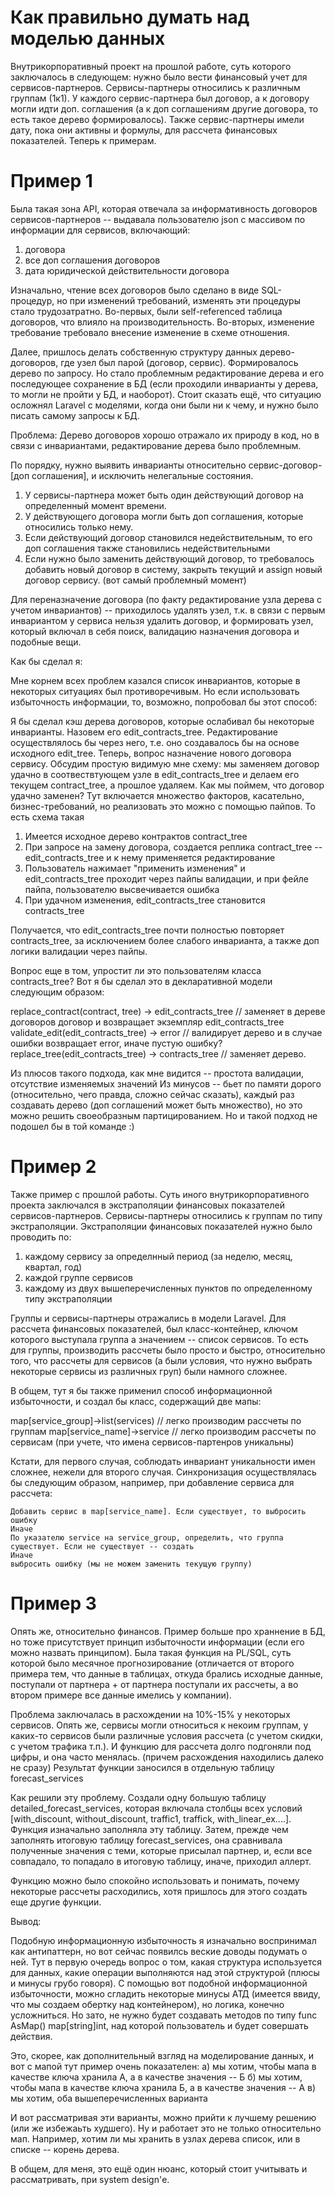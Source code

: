 # Как правильно думать над моделью данных

Внутрикорпоративный проект на прошлой работе, суть которого заключалось в следующем: нужно было вести финансовый учет для сервисов-партнеров.
Сервисы-партнеры относились к различным группам (1к1). У каждого сервис-партнера был договор, а к договору могли идти доп. соглашения (а к доп соглашениям другие договора, то есть такое дерево формировалось).
Также сервис-партнеры имели дату, пока они активны и формулы, для рассчета финансовых показателей. Теперь к примерам.

# Пример 1

Была такая зона API, которая отвечала за информативность договоров сервисов-партнеров -- выдавала пользователю json с массивом по информации для сервисов, включающий:
1) договора
2) все доп соглашения договоров
3) дата юридической действительности договора

Изначально, чтение всех договоров было сделано в виде SQL-процедур, но при изменений требований, изменять эти процедуры стало трудозатратно.
Во-первых, были self-referenced таблица договоров, что влияло на производительность.
Во-вторых, изменение требование требовало внесение изменение в схеме отношения.

Далее, пришлось делать собственную структуру данных дерево-договоров, где узел был парой (договор, сервис). Формировалось дерево по запросу.
Но стало проблемным редактирование дерева и его последующее сохранение в БД (если проходили инварианты у дерева, то могли не пройти у БД, и наоборот).
Стоит сказать ещё, что ситуацию осложнял Laravel с моделями, когда они были ни к чему, и нужно было писать самому запросы к БД.

Проблема:
Дерево договоров хорошо отражало их природу в код, но в связи с инвариантами, редактирование дерева было проблемным.

По порядку, нужно выявить инварианты относительно сервис-договор-[доп соглашения], и исключить нелегальные состояния. 
1) У сервисы-партнера может быть один действующий договор на определенный момент времени.
2) У действующего договора могли быть доп соглашения, которые относились только нему.
3) Если действующий договор становился недействительным, то его доп соглашения также становились недействительными
4) Если нужно было заменить действующий договор, то требовалось добавить новый договор в систему, закрыть текущий и assign новый договор сервису. (вот самый проблемный момент)

Для переназначение договора (по факту редактирование узла дерева с учетом инвариантов) -- приходилось удалять узел, т.к. в связи с первым инвариантом
у сервиса нельзя удалить договор, и формировать узел, который включал в себя поиск, валидацию назначения договора и подобные вещи.

Как бы сделал я:

Мне корнем всех проблем казался список инвариантов, которые в некоторых ситуациях был противоречивым.
Но если использовать избыточность информации, то, возможно, попробовал бы этот способ:

Я бы сделал кэш дерева договоров, которые ослабивал бы некоторые инварианты. Назовем его edit_contracts_tree.
Редактирование осуществлялось бы через него, т.е. оно создавалось бы на основе исходного edit_tree. 
Теперь, вопрос назначение нового договора сервису. 
Обсудим простую видимую мне схему: мы заменяем договор удачно в соотвествтующем узле в edit_contracts_tree и делаем его текущем contract_tree, а прошлое удаляем.
Как мы поймем, что договор удачно заменен? Тут включается множество факторов, касательно, бизнес-требований, но реализовать это можно с помощью пайпов.
То есть схема такая
1) Имеется исходное дерево контрактов contract_tree
2) При запросе на замену договора, создается реплика contract_tree -- edit_contracts_tree и к нему применяется редактирование
3) Пользователь нажимает "применить изменения" и edit_contracts_tree проходит через пайпы валидации, и при фейле пайпа, пользователю высвечивается ошибка
4) При удачном изменения, edit_contracts_tree становится contracts_tree

Получается, что edit_contracts_tree почти полностью повторяет contracts_tree, за исключением более слабого инварианта, а также доп логики валидации через пайпы.

Вопрос еще в том, упростит ли это пользователям класса contracts_tree? 
Вот я бы сделал это в декларативной модели следующим образом:

replace_contract(contract, tree) -> edit_contracts_tree // заменяет в дереве договоров договор и возвращает экземпляр edit_contracts_tree
validate_edit(edit_contracts_tree) -> error // валидирует дерево и в случае ошибки возвращает error, иначе пустую ошибку?
replace_tree(edit_contracts_tree) -> contracts_tree // заменяет дерево.

Из плюсов такого подхода, как мне видится -- простота валидации, отсутствие изменяемых значений
Из минусов -- бьет по памяти дорого (относительно, чего правда, сложно сейчас сказать), каждый раз создавать дерево (доп соглашений может быть множество), но это можно решить своеобразным партицированием.
Но и такой подход не подошел бы в той команде :)


# Пример 2

Также пример с прошлой работы. Суть иного внутрикорпоративного проекта заключался в экстраполяции финансовых показателей сервисов-партнеров.
Сервисы-партнеры относились к группам по типу экстраполяции. 
Экстраполяции финансовых показателей нужно было проводить по:
1) каждому сервису за определнный период (за неделю, месяц, квартал, год)
2) каждой группе сервисов
3) каждому из двух вышеперечисленных пунктов по определенному типу экстраполяции

Группы и сервисы-партнеры отражались в модели Laravel.
Для рассчета финансовых показателей, был класс-контейнер, ключом которого выступала группа а значением -- список сервисов.
То есть для группы, производить рассчеты было просто и быстро, относительно того, что рассчеты для сервисов (а были условия, что нужно выбрать некоторые сервисы из различных груп) были намного сложнее.

В общем, тут я бы также применил способ информационной избыточности, и создал бы класс, содержащий две мапы:

map[service_group]->list(services) // легко производим рассчеты по группам
map[service_name]->service // легко производим рассчеты по сервисам (при учете, что имена сервисов-партенров уникальны)

Кстати, для первого случая, соблюдать инвариант уникальности имен сложнее, нежели для второго случая.
Синхронизация осуществлялась бы следующим образом, например, при добавление сервиса для рассчета:

```
Добавить сервис в map[service_name]. Если существует, то выбросить ошибку
Иначе
По указателю service на service_group, определить, что группа существует. Если не существует -- создать
Иначе
выбросить ошибку (мы не можем заменить текущую группу)
```

# Пример 3

Опять же, относительно финансов. Пример больше про храннение в БД, но тоже присутствует принцип избыточности информации (если его можно назвать принципом).
Была такая функция на PL/SQL, суть которой было месячное прогнозирование (отличается от второго примера тем, что данные в таблицах, откуда брались исходные данные, поступали от партнера + от партнера поступали их рассчеты, а во втором примере все данные имелись у компании).

Проблема заключалась в расхождении на 10%-15% у некоторых сервисов. Опять же, сервисы могли относиться к некоим группам, у каких-то сервисов были различные условия рассчета (с учетом скидки, с учетом трафика т.п.).
И функцию для рассчета долго подгоняли под цифры, и она часто менялась. (причем расхождения находились далеко не сразу)
Результат функции заносился в отдельную таблицу forecast_services

Как решили эту проблему. Создали одну большую таблицу detailed_forecast_services, которая включала столбцы всех условий [with_discount, without_discount, traffic1, traffick, with_linear_ex....].
Функция изначально заполняла эту таблицу. Затем, прежде чем заполнять итоговую таблицу forecast_services, она сравнивала полученные значения с теми, которые присылал партнер, и, если
все совпадало, то попадало в итоговую таблицу, иначе, приходил аллерт.

Функцию можно было спокойно использовать и понимать, почему некоторые рассчеты расходились, хотя пришлось для этого создать еще другие функции.

Вывод:

Подобную информационную избыточность я изначально воспринимал как антипаттерн, но вот сейчас появилсь веские доводы подумать о ней. 
Тут в первую очередь вопрос о том, какая структура используется для данных, какие операции выполняются над этой структурой (плюсы и минусы грубо говоря).
С помощью вот подобной информационной избыточности, можно сгладить некоторые минусы АТД (имеется ввиду, что мы создаем обертку над контейнером), но логика, конечно усложниться.
Но зато, не нужно будет создавать методов по типу func AsMap() map[string]int, над которой пользователь и будет совершать действия.

Это, скорее, как дополнительный взгляд на моделирование данных, и вот с мапой тут пример очень показателен:
а) мы хотим, чтобы мапа в качестве ключа хранила А, а в качестве значения -- Б
б) мы хотим, чтобы мапа в качестве ключа хранила Б, а в качестве значения -- А
в) мы хотим, оба вышеперечисленных варианта

И вот рассматривая эти варианты, можно прийти к лучшему решению (или же избежаьть худшего). Ну и работает это не только относительно мап. 
Например, хотим ли мы хранить в узлах дерева список, или в списке -- корень дерева.

В общем, для меня, это ещё один нюанс, который стоит учитывать и рассматривать, при system design'е. 
